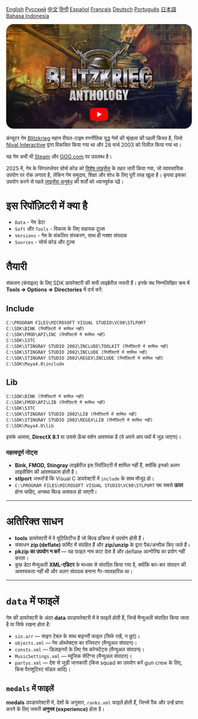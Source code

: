 [English](README.md)        [Русский](README_Russian.md)        [中文](README_Chinese.md)        [हिन्दी](README_Hindi.md)        [Español](README_Spanish.md)        [Français](README_French.md)        [Deutsch](README_German.md)        [Português](README_Portuguese.md)        [日本語](README_Japanese.md)        [Bahasa Indonesia](README_Indonesian.md)

[![ब्लिट्जक्रिग ट्रेलर](Blitzkrieg.png)](https://www.youtube.com/watch?v=zNxMvTcsJbk)

कंप्यूटर गेम [Blitzkrieg](https://wikipedia.org/wiki/Blitzkrieg_(video_game)) महान रीयल-टाइम रणनीतिक युद्ध गेमों की श्रृंखला की पहली किस्त है, जिसे [Nival Interactive](http://nival.com/) द्वारा विकसित किया गया था और 28 मार्च 2003 को रिलीज़ किया गया था।

यह गेम अभी भी [Steam](https://store.steampowered.com/app/313480/Blitzkrieg_Anthology/) और [GOG.com](https://www.gog.com/en/game/blitzkrieg_anthology) पर उपलब्ध है।

2025 में, गेम के सिंगलप्लेयर सोर्स कोड को [विशेष लाइसेंस](LICENSE.md) के तहत जारी किया गया, जो व्यावसायिक उपयोग पर रोक लगाता है, लेकिन गेम समुदाय, शिक्षा और शोध के लिए पूरी तरह खुला है।
कृपया इसका उपयोग करने से पहले [लाइसेंस अनुबंध](LICENSE.md) की शर्तों को ध्यानपूर्वक पढ़ें।

# इस रिपॉज़िटरी में क्या है
- `Data` - गेम डेटा
- `Soft` और `Tools` - विकास के लिए सहायक टूल्स
- `Versions` - गेम के संकलित संस्करण, साथ ही नक्शा संपादक
- `Sources` - सोर्स कोड और टूल्स

# तैयारी

संकलन (कंपाइल) के लिए SDK डायरेक्टरी की सभी लाइब्रेरीज़ जरूरी हैं। इनके पथ निम्नलिखित क्रम में **Tools => Options => Directories** में दर्ज करें:

## Include
```
C:\PROGRAM FILES\MICROSOFT VISUAL STUDIO\VC98\STLPORT
C:\SDK\BINK (रिपॉज़िटरी में शामिल नहीं)
C:\SDK\FMOD\API\INC (रिपॉज़िटरी में शामिल नहीं)
C:\SDK\S3TC
C:\SDK\STINGRAY STUDIO 2002\INCLUDE\TOOLKIT (रिपॉज़िटरी में शामिल नहीं)
C:\SDK\STINGRAY STUDIO 2002\INCLUDE (रिपॉज़िटरी में शामिल नहीं)
C:\SDK\STINGRAY STUDIO 2002\REGEX\INCLUDE (रिपॉज़िटरी में शामिल नहीं)
C:\SDK\Maya4.0\include
```

## Lib
```
C:\SDK\BINK (रिपॉज़िटरी में शामिल नहीं)
C:\SDK\FMOD\API\LIB (रिपॉज़िटरी में शामिल नहीं)
C:\SDK\S3TC
C:\SDK\STINGRAY STUDIO 2002\LIB (रिपॉज़िटरी में शामिल नहीं)
C:\SDK\STINGRAY STUDIO 2002\REGEX\LIB (रिपॉज़िटरी में शामिल नहीं)
C:\SDK\Maya4.0\lib
```

इसके अलावा, **DirectX 8.1** या उससे ऊँचा वर्शन आवश्यक है (ये अपने आप पथों में जुड़ जाएगा)।

### महत्वपूर्ण नोट्स

- **Bink, FMOD, Stingray** लाइब्रेरीज़ इस रिपॉज़िटरी में शामिल नहीं हैं, क्योंकि इनको अलग लाइसेंसिंग की आवश्यकता होती है।
- **stlport** *जरूरी* है कि Visual C डायरेक्टरी में `include` के साथ मौजूद हो।
- `C:\PROGRAM FILES\MICROSOFT VISUAL STUDIO\VC98\STLPORT` पथ सबसे **ऊपर** होना चाहिए, अन्यथा बिल्ड असफल हो जाएगी।

---

# अतिरिक्त साधन

- **tools** डायरेक्टरी में वे यूटिलिटीज हैं जो बिल्ड प्रक्रिया में उपयोग होती हैं।
- संसाधन **zip (deflate)** फॉर्मेट में संग्रहित हैं और **zip/unzip** के द्वारा पैक/अनपैक किए जाते हैं।
- **pkzip का उपयोग न करें** — यह फाइल नाम काट देता है और deflate अल्गोरिद्म का प्रयोग नहीं करता।
- कुछ डेटा मैन्युअली **XML-एडिटर** के माध्यम से संपादित किया गया है, क्योंकि बार-बार संपादन की आवश्यकता नहीं थी और अलग संपादक बनाना गैर-व्यावहारिक था।

---

# `data` में फाइलें

गेम की डायरेक्टरी के अंदर **data** उपडायरेक्टरी में वे फाइलें होती हैं, जिन्हें मैन्युअली संपादित किया जाता है या सिर्फ रखना होता है:

- `sin.arr` — साइन टेबल के साथ बाइनरी फाइल (सिर्फ रखें, न छुएं)।
- `objects.xml` — गेम ऑब्जेक्ट्स का रजिस्टर (मैन्युअल संपादन)।
- `consts.xml` — डिज़ाइनरों के लिए गेम कॉन्स्टेंट्स (मैन्युअल संपादन)।
- `MusicSettings.xml` — म्यूजिक सेटिंग्स (मैन्युअल संपादन)।
- `partys.xml` — देश से जुड़ी जानकारी (किस squad का उपयोग करें gun crew के लिए, किस पैराशूटिस्ट मॉडल आदि)।

## `medals` में फाइलें

**medals** उपडायरेक्टरी में, देशों के अनुसार, `ranks.xml` फाइलें होती हैं, जिनमें रैंक और उन्हें प्राप्त करने के लिए जरूरी **अनुभव (experience)** होता है।
